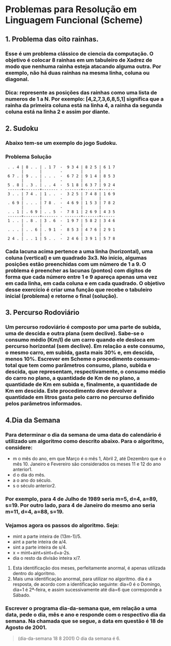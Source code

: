 # Problemas para Resolução em Linguagem Funcional (Scheme)

## 1. Problema das oito rainhas.

### Esse é um problema clássico de ciencia da computação. O objetivo é colocar 8 rainhas em um tabuleiro de Xadrez de modo que nenhuma rainha esteja atacando alguma outra. Por exemplo, não há duas rainhas na mesma linha, coluna ou diagonal.
### Dica: represente as posições das rainhas como uma lista de numeros de 1 a N. Por exemplo: [4,2,7,3,6,8,5,1] significa que a rainha da primeira coluna está na linha 4, a rainha da segunda coluna está na linha 2 e assim por diante. 

## 2. Sudoku

### Abaixo tem-se um exemplo do jogo Sudoku.
### Problema Solução

```
 . . 4 | 8 . . | . 1 7  -  9 3 4 | 8 2 5 | 6 1 7
       |       |        -        |       |
 6 7 . | 9 . . | . . .  -  6 7 2 | 9 1 4 | 8 5 3
       |       |        -        |       |
 5 . 8 | . 3 . | . . 4  -  5 1 8 | 6 3 7 | 9 2 4
 ------+-------+------- - -------+-------+------
 3 . . | 7 4 . | 1 . .  -  3 2 5 | 7 4 8 | 1 6 9
       |       |        -        |       |
 . 6 9 | . . . | 7 8 .  -  4 6 9 | 1 5 3 | 7 8 2
       |       |        -        |       |
 . . 1 | . 6 9 | . . 5  -  7 8 1 | 2 6 9 | 4 3 5
 ------+-------+------- - -------+-------+------
 1 . . | . 8 . | 3 . 6  -  1 9 7 | 5 8 2 | 3 4 6
       |       |        -        |       |
 . . . | . . 6 | . 9 1  -  8 5 3 | 4 7 6 | 2 9 1
       |       |        -        |       |
 2 4 . | . . 1 | 5 . .  -  2 4 6 | 3 9 1 | 5 7 8
 ```
 
 ### Cada lacuna acima pertence a uma linha (horizontal), uma coluna (vertical) e um quadrado 3x3. No início, algumas posições estão preenchidas com um número de 1 a 9. O problema é preencher as lacunas (pontos) com digitos de forma que cada número entre 1 e 9 apareça apenas uma vez em cada linha, em cada coluna e em cada quadrado. O objetivo desse exercício é criar uma função que recebe o tabuleiro inicial (problema) e retorne o final (solução).
 
 ## 3. Percurso Rodoviário
 ### Um percurso rodoviário é composto por uma parte de subida, uma de descida e outra plana (sem declive). Sabe-se o consumo médio (Km/l) de um carro quando ele desloca em percurso horizontal (sem declive). Em relação a este consumo, o mesmo carro, em subida, gasta mais 30% e, em descida, menos 10%. Escrever em Scheme o procedimento consumo-total que tem como parâmetros consumo, plano, subida e descida, que representam, respectivamente, o consumo médio do carro no plano, a quantidade de Km de no plano, a quantidade de Km em subida e, finalmente, a quantidade de Km em descida. Este procedimento deve devolver a quantidade em litros gasta pelo carro no percurso definido pelos parâmetros informados.
 
 ## 4.Dia da Semana 
 ### Para determinar o dia da semana de uma data do calendário é utilizado um algoritmo como descrito abaixo. Para o algoritmo, considere:
 * m o mês do ano, em que Março é o mês 1, Abril 2, até Dezembro que é o mês 10. Janeiro e Fevereiro são considerados os meses 11 e 12 do ano anterior1.
 * d o dia do mês.
 * a o ano do século.
 * s o século anterior2.
 ### Por exemplo, para 4 de Julho de 1989 seria m=5, d=4, a=89, s=19. Por outro lado, para 4 de Janeiro do mesmo ano seria m=11, d=4, a=88, s=19.
 ### Vejamos agora os passos do algoritmo. Seja:
 * mint a parte inteira de (13m-1)/5.
 * aint a parte inteira de a/4.
 * sint a parte inteira de s/4.
 * x = mint+aint+sint+d+a-2s.
 * dia o resto da divisão inteira x/7.
 1. Esta identificação dos meses, perfeitamente anormal, é apenas utilizada dentro do algoritmo.
 2. Mais uma identificação anormal, para utilizar no algoritmo. dia é a resposta, de acordo com a identificação seguinte: dia=0 é o Domingo, dia=1 é 2ª-feira, e assim sucessivamente até dia=6 que corresponde a Sábado.
 ### Escrever o programa dia-da-semana que, em relação a uma data, pede o dia, mês e ano e responde com o respectivo dia da semana. Na chamada que se segue, a data em questão é 18 de Agosto de 2001.
 > (dia-da-semana 18 8 2001)
 > O dia da semana é 6.
